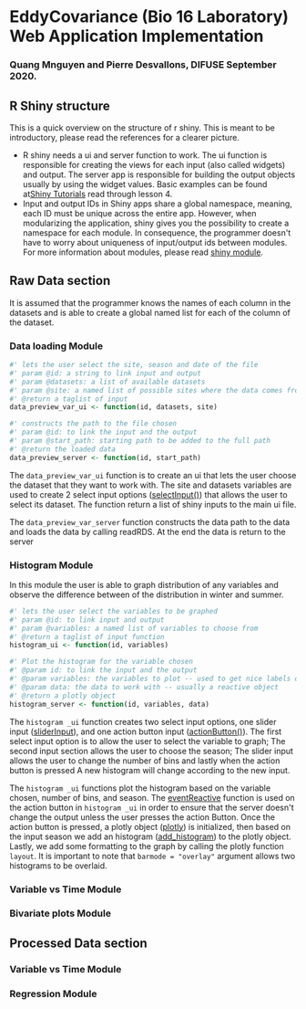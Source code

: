 # EddyCovariance (Bio 16 Laboratory) Web Application Implementation
### Quang Mnguyen and Pierre Desvallons, DIFUSE September 2020.

## R Shiny structure
This is a quick overview on the structure of r shiny. This is meant to be introductory, please read the references for a clearer picture.

- R shiny needs a ui and server function to work. The ui function is responsible for creating the views for each input (also called widgets) and output. The server app is responsible for building the output objects usually by using the widget values. Basic examples can be found at[Shiny Tutorials](https://shiny.rstudio.com/tutorial/written-tutorial/lesson1) read through lesson 4.
- Input and output IDs in Shiny apps share a global namespace, meaning, each ID must be unique across the entire app. However, when modularizing the application, shiny gives you the possibility to create a namespace for each module. In consequence, the programmer doesn't have to worry about uniqueness of input/output ids between modules. For more information about modules, please read [shiny module](https://shiny.rstudio.com/articles/modules.html).

## Raw Data section
It is assumed that the programmer knows the names of each column in the datasets and is able to create a global named list for each of the column of the dataset.
### Data loading Module
```r
#' lets the user select the site, season and date of the file
#' param @id: a string to link input and output
#' param @datasets: a list of available datasets
#' param @site: a named list of possible sites where the data comes from
#' @return a taglist of input
data_preview_var_ui <- function(id, datasets, site)

#' constructs the path to the file chosen
#' param @id: to link the input and the output
#' param @start_path: starting path to be added to the full path
#' @return the loaded data
data_preview_server <- function(id, start_path)
```
The `data_preview_var_ui` function is to create an ui that lets the user choose the dataset that they want to work with. The site and datasets variables are used to create 2 select input options ([selectInput()](https://shiny.rstudio.com/reference/shiny/1.5.0/selectInput.html)) that allows the user to select its dataset. The function return a list of shiny inputs to the main ui file.

 The `data_preview_var_server` function constructs the data path to the data and loads the data by calling readRDS. At the end the data is return to the server

### Histogram Module
In this module the user is able to graph distribution of any variables and observe the difference between of the distribution in winter and summer.

```r
#' lets the user select the variables to be graphed
#' param @id: to link input and output
#' param @variables: a named list of variables to choose from
#' @return a taglist of input function
histogram_ui <- function(id, variables)

#' Plot the histogram for the variable chosen
#' @param id: to link the input and the output
#' @param variables: the variables to plot -- used to get nice labels on axes
#' @param data: the data to work with -- usually a reactive object
#' @return a plotly object
histogram_server <- function(id, variables, data)
```

The `histogram _ui` function creates two select input options, one slider input ([sliderInput](https://shiny.rstudio.com/reference/shiny/1.5.0/sliderInput.html)), and  one action button input ([actionButton()](https://shiny.rstudio.com/reference/shiny/1.5.0/actionButton.html)). The first select input option is to allow the user to select the variable to graph; The second input section allows the user to choose the season; The slider input allows the user to change the number of bins and lastly when the action button is pressed A new histogram will change according to the new input.

 The `histogram _ui` functions plot the histogram based on the variable chosen, number of bins, and season. The [eventReactive](https://shiny.rstudio.com/reference/shiny/1.5.0/observeEvent.html) function is used on the action button in `histogram _ui` in order to ensure that the server doesn't change the output unless the user presses the action Button. Once the action button is pressed, a plotly object ([plotly](https://plotly.com/r/)) is initialized, then based on the input season we add an histogram ([add_histogram](https://plotly.com/r/histograms)) to the plotly object. Lastly, we add some formatting to the graph by calling the plotly function `layout`. It is important to note that `barmode = "overlay"` argument allows two histograms to be overlaid.

### Variable vs Time Module

### Bivariate plots Module


## Processed Data section

### Variable vs Time Module

### Regression Module
